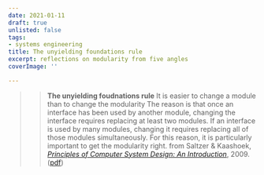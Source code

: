 ```yaml
---
date: 2021-01-11
draft: true
unlisted: false
tags:
- systems engineering
title: The unyielding foundations rule
excerpt: reflections on modularity from five angles
coverImage: ''

---
```

> > **The unyielding foudnations rule**
> > It is easier to change a module than to change the modularity
> The reason is that once an interface has been used by another module, changing the interface requires replacing at least two modules. If an interface is used by many modules, changing it requires replacing all of those modules simultaneously. For this reason, it is particularly important to get the modularity right.
from Saltzer & Kaashoek, [*Principles of Computer System Design: An Introduction*](https://dl.acm.org/doi/book/10.5555/1594884), 2009. ([pdf](https://github.com/wangjohn/mit-courses/blob/master/6.033/Principles%20of%20Computer%20System%20Design%20An%20Introduction-2009.pdf))

